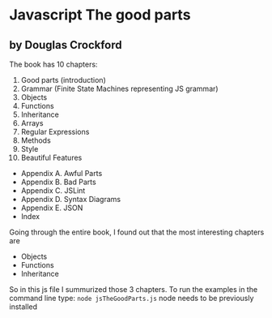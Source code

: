 Javascript The good parts
==========================
by Douglas Crockford
---------------------

The book has 10 chapters:

1. Good parts (introduction)
2. Grammar (Finite State Machines representing JS grammar)
3. Objects
4. Functions
5. Inheritance
6. Arrays
7. Regular Expressions
8. Methods
9. Style
10. Beautiful Features
* Appendix A. Awful Parts
* Appendix B. Bad Parts
* Appendix C. JSLint
* Appendix D. Syntax Diagrams
* Appendix E. JSON
* Index

Going through the entire book, I found out that the most interesting chapters are
* Objects
* Functions
* Inheritance

So in this js file I summurized those 3 chapters.
To run the examples in the command line type:
`node jsTheGoodParts.js`
node needs to be previously installed
